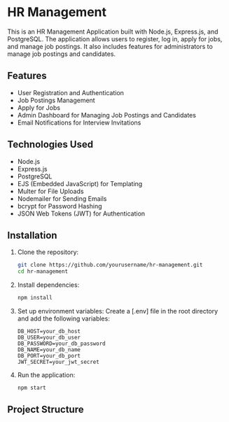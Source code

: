# HR Management

This is an HR Management Application built with Node.js, Express.js, and PostgreSQL. The application allows users to register, log in, apply for jobs, and manage job postings. It also includes features for administrators to manage job postings and candidates.

## Features

- User Registration and Authentication
- Job Postings Management
- Apply for Jobs
- Admin Dashboard for Managing Job Postings and Candidates
- Email Notifications for Interview Invitations

## Technologies Used

- Node.js
- Express.js
- PostgreSQL
- EJS (Embedded JavaScript) for Templating
- Multer for File Uploads
- Nodemailer for Sending Emails
- bcrypt for Password Hashing
- JSON Web Tokens (JWT) for Authentication

## Installation

1. Clone the repository:
    ```sh
    git clone https://github.com/yourusername/hr-management.git
    cd hr-management
    ```

2. Install dependencies:
    ```sh
    npm install
    ```

3. Set up environment variables:
    Create a [.env] file in the root directory and add the following variables:
    ```env
    DB_HOST=your_db_host
    DB_USER=your_db_user
    DB_PASSWORD=your_db_password
    DB_NAME=your_db_name
    DB_PORT=your_db_port
    JWT_SECRET=your_jwt_secret
    ```

4. Run the application:
    ```sh
    npm start
    ```

## Project Structure
